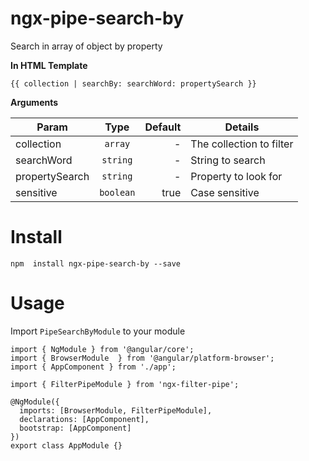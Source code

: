 # ngx-pipe-search-by

Search in array of object by property

**In HTML Template**

```
{{ collection | searchBy: searchWord: propertySearch }}
```
**Arguments**

| Param        | Type           | Default  | Details | 
| ------------- |:-------------:| -----:| -----------|
| collection      | `array` | - | The collection to filter
| searchWord      | `string`      |   - | String to search
| propertySearch | `string`      |    - | Property to look for  
| sensitive | `boolean` | true| Case sensitive

# Install
```
npm  install ngx-pipe-search-by --save 
```

# Usage
Import `PipeSearchByModule` to your module

```
import { NgModule } from '@angular/core';
import { BrowserModule  } from '@angular/platform-browser';
import { AppComponent } from './app';
 
import { FilterPipeModule } from 'ngx-filter-pipe';
 
@NgModule({
  imports: [BrowserModule, FilterPipeModule],
  declarations: [AppComponent],
  bootstrap: [AppComponent]
})
export class AppModule {}
```
